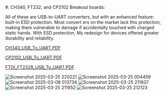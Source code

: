 #: CH340, FT232, and CP2102 Breakout boards:

All of these are USB-to-UART converters, but with an enhanced feature: built-in ESD protection. Most convert
ers on the market lack this protection, making them vulnerable to damage if accidentally touched with charged static hands. With ESD protection, My redesign for devices offered greater durability and reliability.

[CH340_USB_To_UART.PDF](https://github.com/user-attachments/files/19454296/CH340_USB_To_UART.PDF)

[CP2102_USB_To_UART.PDF](https://github.com/user-attachments/files/19452955/Job_File_CP2102_USB_To_UART.PDF)

[FTDI_FT232R_USB_To_UART.PDF](https://github.com/user-attachments/files/19454335/FTDI_FT232R_USB_To_UART.PDF)




![Screenshot 2025-03-25 220221](https://github.com/user-attachments/assets/f9e03daf-0fd4-4a4b-9f47-e6a526859316)
![Screenshot 2025-03-25 004459](https://github.com/user-attachments/assets/4a7b017b-212f-4143-a739-85a72aac327e)
![Screenshot 2025-03-08 013734](https://github.com/user-attachments/assets/d9dd5ee8-7f1d-43d7-b703-27099ca3729c)
![Screenshot 2025-03-25 211937](https://github.com/user-attachments/assets/9fc67b2d-e6d6-45eb-b819-c5570e61ae1c)
![Screenshot 2025-03-25 211952](https://github.com/user-attachments/assets/f15355fd-c684-4304-8199-28b406843fad)
![Screenshot 2025-03-25 212123](https://github.com/user-attachments/assets/7795e5ce-1d5f-45b1-8053-4bf88330ab51)
